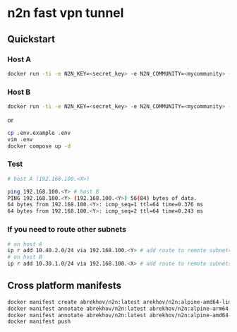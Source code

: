# n2n fast vpn tunnel

## Quickstart

### Host A

```bash
docker run -ti -e N2N_KEY=<secret_key> -e N2N_COMMUNITY=<mycommunity> --device /dev/net/tun --cap-add NET_ADMIN --network=host -d abrekhov/n2n:alpine edge -lsupernode.ntop.org:7777 -r -f -a192.168.100.<X>
```

### Host B

```bash
docker run -ti -e N2N_KEY=<secret_key> -e N2N_COMMUNITY=<mycommunity> --device /dev/net/tun --cap-add NET_ADMIN --network=host -d abrekhov/n2n:alpine edge -lsupernode.ntop.org:7777 -r -f -a192.168.100.<Y>
```

or

```bash
cp .env.example .env
vim .env
docker compose up -d 
```

### Test

```bash
# host A (192.168.100.<X>)

ping 192.168.100.<Y> # host B
PING 192.168.100.<Y> (192.168.100.<Y>) 56(84) bytes of data.
64 bytes from 192.168.100.<Y>: icmp_seq=1 ttl=64 time=0.376 ms
64 bytes from 192.168.100.<Y>: icmp_seq=2 ttl=64 time=0.243 ms
```

### If you need to route other subnets

```bash
# on host A
ip r add 10.40.2.0/24 via 192.168.100.<Y> # add route to remote subnets via remote peer
# on host B
ip r add 10.30.1.0/24 via 192.168.100.<X> # add route to remote subnets via remote peer
```

## Cross platform manifests

```bash
docker manifest create abrekhov/n2n:latest arekhov/n2n:alpine-amd64-linux abrekhov:n2n:alpine-arm64-linux
docker manifest annotate abrekhov/n2n:latest abrekhov/n2n:alpine-arm64-linux --arch arm
docker manifest annotate abrekhov/n2n:latest abrekhov/n2n:alpine-amd64-linux --arch amd64
docker manifest push
```
